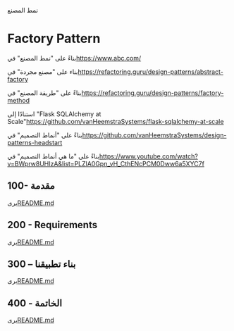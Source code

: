 نمط المصنع

# Factory Pattern

بناءً على "نمط المصنع" في<https://www.abc.com/>

بناء على "مصنع مجردة" في<https://refactoring.guru/design-patterns/abstract-factory>

بناءً على "طريقة المصنع" في<https://refactoring.guru/design-patterns/factory-method>

استنادًا إلى "Flask SQLAlchemy at Scale"<https://github.com/vanHeemstraSystems/flask-sqlalchemy-at-scale>

بناءً على "أنماط التصميم" في<https://github.com/vanHeemstraSystems/design-patterns-headstart>

بناءً على "ما هي أنماط التصميم" في<https://www.youtube.com/watch?v=BWprw8UHIzA&list=PLZlA0Gpn_vH_CthENcPCM0Dww6a5XYC7f>

## 100- مقدمة

يرى[README.md](./100/README.md)

## 200 - Requirements

يرى[README.md](./200/README.md)

## 300 – بناء تطبيقنا

يرى[README.md](./300/README.md)

## 400 - الخاتمة

يرى[README.md](./400/README.md)
